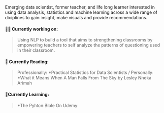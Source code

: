 Emerging data scientist, former teacher, and life long learner interested in using data analysis, statistics and machine learning across a wide range of diciplines to gain insight, make visuals and provide recommendations.  

#### 👩‍💻 Currently working on:  
> Using NLP to build a tool that aims to strengthening classrooms by empowering teachers to self analyze the patterns of questioning used in their classroom.  

#### 📕 Currently Reading:
> Professionally: *Practical Statistics for Data Scientists / Personally: *What it Means When A Man Falls From The Sky by Lesley Nneka Arimah

#### 💪Currently Learning: 
> *The Pyhton Bible On Udemy 



